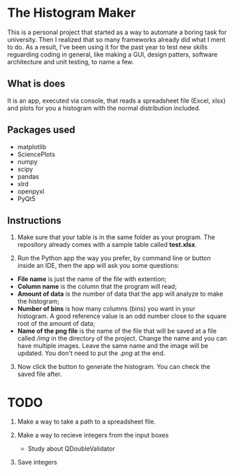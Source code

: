 # The Histogram Maker

This is a personal project that started as a way to automate a boring task for
university. Then I realized that so many frameworks already did what I ment to
do. As a result, I've been using it for the past year to test new skills
reguarding coding in general, like making a GUI, design patters, software
architecture and unit testing, to name a few.

## What is does

It is an app, executed via console, that reads a spreadsheet file (Excel,
xlsx) and plots for you a histogram with the normal distribution included.

## Packages used

- matplotlib
- SciencePlots
- numpy
- scipy
- pandas
- xlrd
- openpyxl
- PyQt5

## Instructions

1. Make sure that your table is in the same folder as your program. The
   repository already comes with a sample table called **test.xlsx**.

2. Run the Python app the way you prefer, by command line or button inside an
   IDE, then the app will ask you some questions:

- **File name** is just the name of the file with extention;
- **Column name** is the column that the program will read;
- **Amount of data** is the number of data that the app will analyze to make the
  histogram;
- **Number of bins** is how many columns (bins) you want in your histogram. A
  good reference value is an odd number close to the square root of the amount of
  data;
- **Name of the png file** is the name of the file that will be saved at a file
  called _/img_ in the directory of the project. Change the name and you can have
  multiple images. Leave the same name and the image will be updated. You don't
  need to put the _.png_ at the end.

3. Now click the button to generate the histogram. You can check the saved file
   after.

# TODO

1. Make a way to take a path to a spreadsheet file.
2. Make a way to recieve integers from the input boxes

   - Study about QDoubleValidator

3. Save integers
